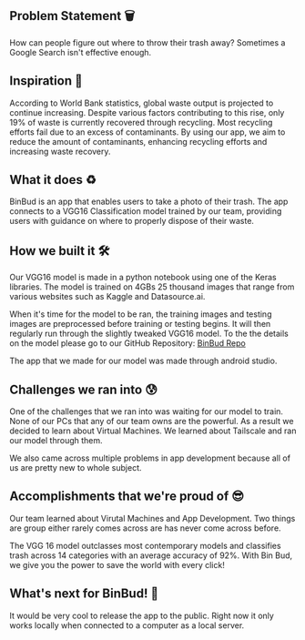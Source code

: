 ## Problem Statement 🗑️
How can people figure out where to throw their trash away? Sometimes a Google Search isn't effective enough.

## Inspiration 💫
According to World Bank statistics, global waste output is projected to continue increasing. Despite various factors contributing to this rise, only 19% of waste is currently recovered through recycling. Most recycling efforts fail due to an excess of contaminants. By using our app, we aim to reduce the amount of contaminants, enhancing recycling efforts and increasing waste recovery. 

## What it does ♻️
BinBud is an app that enables users to take a photo of their trash. The app connects to a VGG16 Classification model trained by our team, providing users with guidance on where to properly dispose of their waste.

## How we built it 🛠️
Our VGG16 model is made in a python notebook using one of the Keras libraries. The model is trained on 4GBs 25 thousand images that range from various websites such as Kaggle and Datasource.ai. 

When it's time for the model to be ran, the training images and testing images are preprocessed before training or testing begins. It will then regularly run through the slightly tweaked VGG16 model. To the the details on the model please go to our GitHub Repository: [BinBud Repo](https://github.com/ria-bhandari/BinBudd_Hack_Davis24)

The app that we made for our model was made through android studio.

## Challenges we ran into 😰

One of the challenges that we ran into was waiting for our model to train. None of our PCs that any of our team owns are the powerful. As a result we decided to learn about Virtual Machines. We learned about Tailscale and ran our model through them. 

We also came across multiple problems in app development because all of us are pretty new to whole subject. 

## Accomplishments that we're proud of 😎

Our team learned about Virutal Machines and App Development. Two things are group either rarely comes across are has never come across before. 

The VGG 16 model outclasses most contemporary models and classifies trash across 14 categories with an average accuracy of 92%. With Bin Bud, we give you the power to save the world with every click!

## What's next for BinBud! 📱

It would be very cool to release the app to the public. Right now it only works locally when connected to a computer as a local server. 

